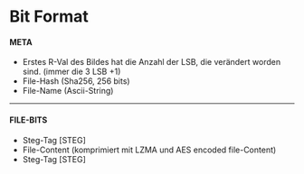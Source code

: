 # Bit Format
#### META
- Erstes R-Val des Bildes hat die Anzahl der LSB, die verändert worden sind. (immer die 3 LSB +1)
- File-Hash (Sha256, 256 bits)
- File-Name (Ascii-String)
----
#### FILE-BITS
- Steg-Tag [STEG]
- File-Content (komprimiert mit LZMA und AES encoded file-Content)
- Steg-Tag [STEG]
